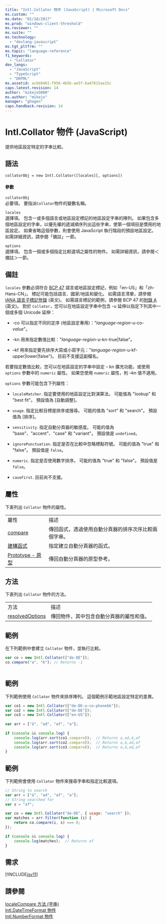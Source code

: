 ```yaml
---
title: "Intl.Collator 物件 (JavaScript) | Microsoft Docs"
ms.custom: ""
ms.date: "01/18/2017"
ms.prod: "windows-client-threshold"
ms.reviewer: ""
ms.suite: ""
ms.technology: 
  - "devlang-javascript"
ms.tgt_pltfrm: ""
ms.topic: "language-reference"
f1_keywords: 
  - "Collator"
dev_langs: 
  - "JavaScript"
  - "TypeScript"
  - "DHTML"
ms.assetid: acbb9461-f956-4b5b-ae5f-6a47815ae15c
caps.latest.revision: 14
author: "mikejo5000"
ms.author: "mikejo"
manager: "ghogen"
caps.handback.revision: 14
---
```

# Intl.Collator 物件 (JavaScript)
提供地區設定特定的字串比較。  
  
## 語法  
  
```  
collatorObj = new Intl.Collator([locales][, options])  
```  
  
#### 參數  
 `collatorObj`  
 必要項。  要指派`Collator`物件的變數名稱。  
  
 `locales`  
 選擇項。  包含一或多個語言或地區設定標記的地區設定字串的陣列。  如果包含多個地區設定的字串，以優先權的遞減順序列出這些字串，使第一個項目是慣用的地區設定。  如果省略這個參數，則會使用 JavaScript 執行階段的預設地區設定。  如需詳細資訊，請參閱「備註」一節。  
  
 `options`  
 選擇項。  包含一個或多個指定比較選項之屬性的物件。  如需詳細資訊，請參閱＜備註＞一節。  
  
## 備註  
 `locales` 參數必須符合 [BCP 47](http://tools.ietf.org/html/rfc5646) 語言或地區設定標記，例如「en\-US」和「zh\-Hans\-CN」。  標記可能包括語言、國家\/地區和變化。  如需語言清單，請參閱 [IANA 語言子標記登錄](http://go.microsoft.com/fwlink/p/?linkid=227303) \(英文\)。  如需語言標記的範例，請參閱 BCP 47 的[附錄 A](http://tools.ietf.org/html/rfc5646#appendix-A) \(英文\)。  對於 `Collator`，您可以在地區設定字串中包含 \-u 延伸以指定下列其中一個或多個 Unicode 延伸：  
  
-   \-co 可以指定不同的定序 \(地區設定專用\)："*language*\-*region*\-u\-co\-*value*"。  
  
-   \-kn 用來指定數值比較："*language*\-*region*\-u\-kn\-true&#124;false"。  
  
-   –kf 用來指定要先排序大寫或小寫字元："*language*\-*region*\-u\-kf\-upper&#124;lower&#124;false"\)。  目前不支援這副檔名。  
  
 若要指定數值比較，您可以在地區設定的字串中設定 – kn 擴充功能，或使用 `options` 參數中的 `numeric` 屬性。  如果您使用 `numeric` 屬性，則 –kn 值不適用。  
  
 `options` 參數可能包含下列屬性：  
  
-   `localeMatcher`.  指定要使用的地區設定比對演算法。  可能值為 "lookup" 和 "best fit"。  預設值為 \[自動調整\]。  
  
-   `usage`.  指定比較目標是排序或搜尋。  可能的值為 "sort" 和 "search"。  預設值為 \[排序\]。  
  
-   `sensitivity`.  指定自動分頁器的敏感度。  可能的值為 "base"、"accent"、"case" 和 "variant"。  預設值是 `undefined`。  
  
-   `ignorePunctuation`.  指定是否在比較中忽略標點符號。  可能的值為 "true" 和 "false"。  預設值是 `false`。  
  
-   `numeric`.  指定是否使用數字排序。  可能的值為 "true" 和 "false"。  預設值是 `false`。  
  
-   `caseFirst`.  目前尚不支援。  
  
## 屬性  
 下表列出 `Collator` 物件的屬性。  
  
|||  
|-|-|  
|屬性|描述|  
|[compare](../../javascript/reference/compare-property-intl-collator.md)|傳回函式，透過使用自動分頁器的排序次序比較兩個字串。|  
|[建構函式](../../javascript/reference/constructor-property-intl-collator.md)|指定建立自動分頁器的函式。|  
|[Prototype \- 原型](../../javascript/reference/prototype-property-intl-collator.md)|傳回自動分頁器的原型參考。|  
  
## 方法  
 下表列出 `Collator` 物件的方法。  
  
|||  
|-|-|  
|方法|描述|  
|[resolvedOptions](../../javascript/reference/resolvedoptions-method-intl-collator.md)|傳回物件，其中包含自動分頁器的屬性和值。|  
  
## 範例  
 在下列範例中會建立 `Collator` 物件，並執行比較。  
  
```javascript  
var co = new Intl.Collator(["de-DE"]);  
co.compare("a", "b"); // Returns -1  
  
```  
  
## 範例  
 下列範例使用 `Collator` 物件來排序陣列。  這個範例示範地區設定特定的差異。  
  
```javascript  
var co1 = new Intl.Collator(["de-DE-u-co-phonebk"]);  
var co2 = new Intl.Collator(["de-DE"]);  
var co3 = new Intl.Collator(["en-US"]);  
  
var arr = ["ä", "ad", "af", "a"];  
  
if (console && console.log) {  
    console.log(arr.sort(co1.compare));  // Returns a,ad,ä,af  
    console.log(arr.sort(co2.compare));  // Returns a,ä,ad,af  
    console.log(arr.sort(co3.compare));  // Returns a,ä,ad,af  
}  
```  
  
## 範例  
 下列範例會使用 `Collator` 物件來搜尋字串和指定比較選項。  
  
```javascript  
// String to search  
var arr = ["ä", "ad", "af", "a"];  
// String searched for  
var s = "af";  
  
var co = new Intl.Collator("de-DE", { usage: "search" });  
var matches = arr.filter(function (i) {  
    return co.compare(i, s) === 0;  
});  
  
if (console && console.log) {  
    console.log(matches);  // Returns af  
}  
```  
  
## 需求  
 [!INCLUDE[jsv11](../../javascript/reference/includes/jsv11-md.md)]  
  
## 請參閱  
 [localeCompare 方法 \(字串\)](../../javascript/reference/localecompare-method-string-javascript.md)   
 [Intl.DateTimeFormat 物件](../../javascript/reference/intl-datetimeformat-object-javascript.md)   
 [Intl.NumberFormat 物件](../../javascript/reference/intl-numberformat-object-javascript.md)